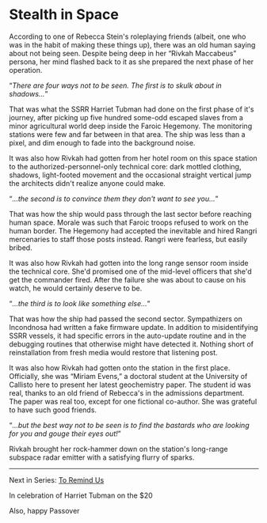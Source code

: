 # Stealth in Space

According to one of Rebecca Stein's roleplaying friends (albeit, one who was in the habit of making these things up), there was an old human saying about not being seen.  Despite being deep in her “Rivkah Maccabeus” persona, her mind flashed back to it as she prepared the next phase of her operation.

“*There are four ways not to be seen.  The first is to skulk about in shadows...*”

That was what the SSRR Harriet Tubman had done on the first phase of it's journey, after picking up five hundred some-odd escaped slaves from a minor agricultural world deep inside the Faroic Hegemony.  The monitoring stations were few and far between in that area.  The ship was less than a pixel, and dim enough to fade into the background noise.

It was also how Rivkah had gotten from her hotel room on this space station to the authorized-personnel-only technical core: dark mottled clothing, shadows, light-footed movement and the occasional straight vertical jump the architects didn't realize anyone could make.

“*...the second is to convince them they don't want to see you...*”

That was how the ship would pass through the last sector before reaching human space.  Morale was such that Faroic troops refused to work on the human border.  The Hegemony had accepted the inevitable and hired Rangri mercenaries to staff those posts instead.  Rangri were fearless, but easily bribed.

It was also how Rivkah had gotten into the long range sensor room inside the technical core.  She'd promised one of the mid-level officers that she'd get the commander fired.  After the failure she was about to cause on his watch, he would certainly deserve to be.

“*...the third is to look like something else...*”

That was how the ship had passed the second sector.  Sympathizers on Incondnosa had written a fake firmware update.  In addition to misidentifying SSRR vessels, it had specific errors in the auto-update routine and in the debugging routines that otherwise might have detected it.  Nothing short of reinstallation from fresh media would restore that listening post.

It was also how Rivkah had gotten onto the station in the first place.  Officially, she was “Miriam Evens,” a doctoral student at the University of Callisto here to present her latest geochemistry paper.  The student id was real, thanks to an old friend of Rebecca's in the admissions department.  The paper was real too, except for one fictional co-author.  She was grateful to have such good friends.

“*...but the best way not to be seen is to find the bastards who are looking for you and gouge their eyes out!*”

Rivkah brought her rock-hammer down on the station's long-range subspace radar emitter with a satisfying flurry of sparks.

*****

Next in Series: [To Remind Us](To_Remind_Us.html)

In celebration of Harriet Tubman on the $20

Also, happy Passover
